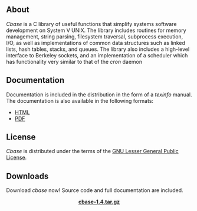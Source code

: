 ## About

*Cbase* is a C library of useful functions that simplify systems 
software development on System V UNIX. The library includes routines for 
memory management, string parsing, filesystem traversal, subprocess 
execution, I/O, as well as implementations of common data structures 
such as linked lists, hash tables, stacks, and queues. The library also 
includes a high-level interface to Berkeley sockets, and an 
implementation of a scheduler which has functionality very similar to 
that of the *cron* daemon

## Documentation

Documentation is included in the distribution
in the form of a _texinfo_ manual. The documentation is
also available in the following formats:

- [HTML](cbase_manual.html)
- [PDF](cbase_manual.pdf)

## License

*Cbase* is distributed under the terms of the [GNU Lesser General 
Public License](http://www.gnu.org/licenses/lgpl.html).

## Downloads

Download *cbase* now! Source code and full documentation are 
included.

<center>
<a href="dist/cbase-1.4.tar.gz"><b>cbase-1.4.tar.gz</b></a>
</center>
